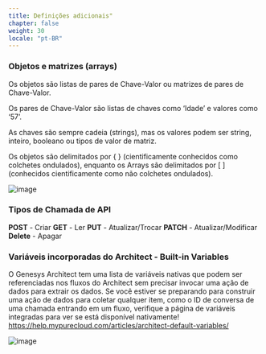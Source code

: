 ```yaml
---
title: Definições adicionais"
chapter: false
weight: 30
locale: "pt-BR"
---
```




### Objetos e matrizes (arrays)
Os objetos são listas de pares de Chave-Valor ou matrizes de pares de Chave-Valor.

Os pares de Chave-Valor são listas de chaves como ‘Idade’ e valores como ‘57’. 

As chaves são sempre cadeia (strings), mas os valores podem ser string, inteiro, booleano ou tipos de valor de matriz.

Os objetos são delimitados por { } (cientificamente conhecidos como colchetes ondulados), enquanto os Arrays são delimitados por [ ] (conhecidos cientificamente como não colchetes ondulados).

![image](/images/objectsarrays.PNG)


### Tipos de Chamada de API
**POST** - Criar
**GET** - Ler
**PUT** - Atualizar/Trocar
**PATCH** - Atualizar/Modificar
**Delete** - Apagar

### Variáveis incorporadas do Architect - Built-in Variables
O Genesys Architect tem uma lista de variáveis nativas que podem ser referenciadas nos fluxos do Architect sem precisar invocar uma ação de dados para extrair os dados. Se você estiver se preparando para construir uma ação de dados para coletar qualquer item, como o ID de conversa de uma chamada entrando em um fluxo, verifique a página de variáveis integradas para ver se está disponível nativamente!  https://help.mypurecloud.com/articles/architect-default-variables/

![image](/images/architectbuiltinvariables.PNG)